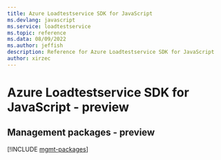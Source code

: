 ```yaml
---
title: Azure Loadtestservice SDK for JavaScript
ms.devlang: javascript
ms.service: loadtestservice
ms.topic: reference
ms.data: 08/09/2022
ms.author: jeffish
description: Reference for Azure Loadtestservice SDK for JavaScript
author: xirzec
---
```

# Azure Loadtestservice SDK for JavaScript - preview

## Management packages - preview
[!INCLUDE [mgmt-packages](loadtestservice-mgmt-index.md)]